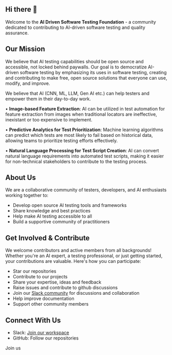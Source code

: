 ## Hi there 👋

Welcome to the **AI Driven Software Testing Foundation** - a community dedicated to contributing to AI-driven software testing and quality assurance.

## Our Mission
We believe that AI testing capabilities should be open source and accessible, not locked behind paywalls. Our goal is to democratize AI-driven software testing by emphasizing its uses in software testing, creating and contributing to make free, open source solutions that everyone can use, modify, and improve.

We believe that AI (CNN, ML, LLM, Gen AI etc.) can help testers and empower them in their day-to-day work. 

• **Image-based Feature Extraction**: AI can be utilized in test automation for feature extraction from images when traditional locators are ineffective, inexistant or too expensive to implement.

• **Predictive Analytics for Test Prioritization**: Machine learning algorithms can predict which tests are most likely to fail based on historical data, allowing teams to prioritize testing efforts effectively.

• **Natural Language Processing for Test Script Creation**: AI can convert natural language requirements into automated test scripts, making it easier for non-technical stakeholders to contribute to the testing process.

## About Us
We are a collaborative community of testers, developers, and AI enthusiasts working together to:
- Develop open source AI testing tools and frameworks
- Share knowledge and best practices
- Help make AI testing accessible to all
- Build a supportive community of practitioners

## Get Involved & Contribute
We welcome contributors and active members from all backgrounds! Whether you're an AI expert, a testing professional, or just getting started, your contributions are valuable. Here's how you can participate:

- Star our repositories
- Contribute to our projects
- Share your expertise, ideas and feedback
- Raise issues and contribute to github discussions
- Join our [Slack community](#) for discussions and collaboration
- Help improve documentation
- Support other community members

## Connect With Us
- Slack: [Join our workspace](#)
- GitHub: Follow our repositories

Join us